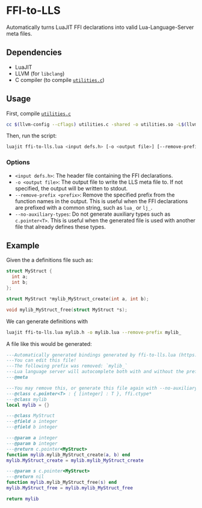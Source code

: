 # FFI-to-LLS

Automatically turns LuaJIT FFI declarations into valid Lua-Language-Server meta files.

## Dependencies
- LuaJIT
- LLVM (for `libclang`)
- C compiler (to compile [`utilities.c`](./utilities.c))

## Usage

First, compile [`utilities.c`](./utilities.c)

```bash
cc $(llvm-config --cflags) utilities.c -shared -o utilities.so -L$(llvm-config --libdir) -lclang
```

Then, run the script:
```bash
luajit ffi-to-lls.lua <input defs.h> [-o <output file>] [--remove-prefix <prefix>] [--no-auxiliary-types]
```

### Options

- `<input defs.h>`: The header file containing the FFI declarations.
- `-o <output file>`: The output file to write the LLS meta file to. If not specified, the output will be written to stdout.
- `--remove-prefix <prefix>`: Remove the specified prefix from the function names in the output. This is useful when the FFI declarations are prefixed with a common string, such as `lua_` or `lj_`.
- `--no-auxiliary-types`: Do not generate auxiliary types such as `c.pointer<T>`. This is useful when the generated file is used with another file that already defines these types.

## Example

Given the a definitions file such as:
```c
struct MyStruct {
  int a;
  int b;
};

struct MyStruct *mylib_MyStruct_create(int a, int b);

void mylib_MyStruct_free(struct MyStruct *s);
```

We can generate definitions with

```bash
luajit ffi-to-lls.lua mylib.h -o mylib.lua --remove-prefix mylib_
```

A file like this would be generated:

```lua
---Automatically generated bindings generated by ffi-to-lls.lua (https://github.com/Frityet/ffi-to-lls/)
---You can edit this file!
---The following prefix was removed: `mylib_`
---Lua language server will autocomplete both with and without the prefix.
---@meta

---You may remove this, or generate this file again with --no-auxiliary-types, to supress redefinition warnings
---@class c.pointer<T> : { [integer] : T }, ffi.ctype*
---@class mylib
local mylib = {}

---@class MyStruct
---@field a integer
---@field b integer

---@param a integer
---@param b integer
---@return c.pointer<MyStruct>
function mylib.mylib_MyStruct_create(a, b) end
mylib.MyStruct_create = mylib.mylib_MyStruct_create

---@param s c.pointer<MyStruct>
---@return nil
function mylib.mylib_MyStruct_free(s) end
mylib.MyStruct_free = mylib.mylib_MyStruct_free

return mylib
```
